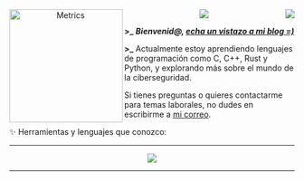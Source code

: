 <center>

<img align="left" src="https://cdnb.artstation.com/p/assets/images/images/045/503/681/original/dylan-momotokenartstation.gif?1642874513" alt="Metrics" width="200"> 
<img align="right" src="https://komarev.com/ghpvc/?username=Axel84727&style=flat&color=313131&label=views&abbreviated=true">
<img src="https://readme-typing-svg.demolab.com?font=VT323&duration=2000&pause=1000&color=9C9F8F&width=435&separator=%3C&lines=Hola%2C+soy+Axel84727%3Cactualmente%3A+Aprendiendo+lenguajes+de+programación%3Ctruco+interesante%3A+int+eax+%3D+((int(*)());%3Cotro+truco+interesante%3A+%3A()%7B+%3A%7C%3A%26+%7D;%3A">

</center>

**\>\_** **_Bienvenid@, [echa un vistazo a mi blog =)](https://Axel84727.github.io)_**

**\>\_** Actualmente estoy aprendiendo lenguajes de programación como C, C++, Rust y Python, y explorando más sobre el mundo de la ciberseguridad.

Si tienes preguntas o quieres contactarme para temas laborales, no dudes en escribirme a [mi correo](mailto:axel84727@example.com).


✨ Herramientas y lenguajes que conozco:

<center>

---


<img align="center" src="https://skillicons.dev/icons?i=linux,c,cpp,rust,python,java,bash,git,neovim,latex&perline=10">

---

</center>
